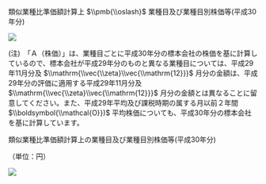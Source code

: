 類似業種比準価額計算上 $\\pmb{\\oslash}$ 業種目及び業種目別株価等(平成30年分)

![](https://www.nta.go.jp/tmp/d0c8cd09-fe20-462b-9f7e-94037de2d9ed/images/0d1e7639e4b0029650f5e77cf6ca3fe36071258d10f60a58267d0a8bf7892d76.jpg)

(注)　「Ａ（株価）」は、業種目ごとに平成30年分の標本会社の株価を基に計算しているので、標本会社が平成29年分のものと異なる業種目については、平成29年11月分及 $\\mathrm{\\vec{\\zeta}\\vec{\\mathrm{12}}}$ 月分の金額は、平成29年分の評価に適用する平成29年11月分及 $\\mathrm{\\vec{\\zeta}\\vec{\\mathrm{12}}}$ 月分の金額とは異なることに留意してください。また、平成29年平均及び課税時期の属する月以前２年間 $\\boldsymbol{\\mathcal{O}})$ 平均株価についても、平成30年分の標本会社を基に計算しています。

類似業種比準価額計算上の業種目及び業種目別株価等(平成30年分)

（単位：円）

![](https://www.nta.go.jp/tmp/d0c8cd09-fe20-462b-9f7e-94037de2d9ed/images/2c41f9c182f3c0946cd932929ab85ee08de6645791dd481bcc60434c809bdd6c.jpg)